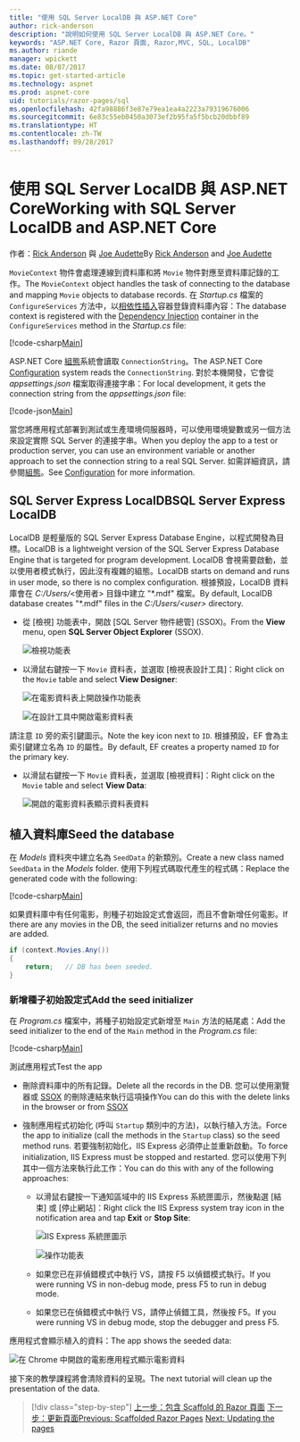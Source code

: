```yaml
---
title: "使用 SQL Server LocalDB 與 ASP.NET Core"
author: rick-anderson
description: "說明如何使用 SQL Server LocalDB 與 ASP.NET Core。"
keywords: "ASP.NET Core, Razor 頁面, Razor,MVC, SQL, LocalDB"
ms.author: riande
manager: wpickett
ms.date: 08/07/2017
ms.topic: get-started-article
ms.technology: aspnet
ms.prod: aspnet-core
uid: tutorials/razor-pages/sql
ms.openlocfilehash: 42fa98886f3e87e79ea1ea4a2223a79319676006
ms.sourcegitcommit: 6e83c55eb0450a3073ef2b95fa5f5bcb20dbbf89
ms.translationtype: HT
ms.contentlocale: zh-TW
ms.lasthandoff: 09/28/2017
---
```

# <a name="working-with-sql-server-localdb-and-aspnet-core"></a><span data-ttu-id="d64a6-104">使用 SQL Server LocalDB 與 ASP.NET Core</span><span class="sxs-lookup"><span data-stu-id="d64a6-104">Working with SQL Server LocalDB and ASP.NET Core</span></span>

<span data-ttu-id="d64a6-105">作者：[Rick Anderson](https://twitter.com/RickAndMSFT) 與 [Joe Audette](https://twitter.com/joeaudette)</span><span class="sxs-lookup"><span data-stu-id="d64a6-105">By [Rick Anderson](https://twitter.com/RickAndMSFT) and [Joe Audette](https://twitter.com/joeaudette)</span></span> 

<span data-ttu-id="d64a6-106">`MovieContext` 物件會處理連線到資料庫和將 `Movie` 物件對應至資料庫記錄的工作。</span><span class="sxs-lookup"><span data-stu-id="d64a6-106">The `MovieContext` object handles the task of connecting to the database and mapping `Movie` objects to database records.</span></span> <span data-ttu-id="d64a6-107">在 *Startup.cs* 檔案的 `ConfigureServices` 方法中，以[相依性插入](xref:fundamentals/dependency-injection)容器登錄資料庫內容：</span><span class="sxs-lookup"><span data-stu-id="d64a6-107">The database context is registered with the [Dependency Injection](xref:fundamentals/dependency-injection) container in the `ConfigureServices` method in the *Startup.cs* file:</span></span>

[!code-csharp[Main](razor-pages-start/sample/RazorPagesMovie/Startup.cs?name=snippet_ConfigureServices&highlight=6-7)]

<span data-ttu-id="d64a6-108">ASP.NET Core [組態](xref:fundamentals/configuration)系統會讀取 `ConnectionString`。</span><span class="sxs-lookup"><span data-stu-id="d64a6-108">The ASP.NET Core [Configuration](xref:fundamentals/configuration) system reads the `ConnectionString`.</span></span> <span data-ttu-id="d64a6-109">對於本機開發，它會從 *appsettings.json* 檔案取得連接字串：</span><span class="sxs-lookup"><span data-stu-id="d64a6-109">For local development, it gets the connection string from the *appsettings.json* file:</span></span>

[!code-json[Main](razor-pages-start/sample/RazorPagesMovie/appsettings.json?highlight=2&range=8-10)]

<span data-ttu-id="d64a6-110">當您將應用程式部署到測試或生產環境伺服器時，可以使用環境變數或另一個方法來設定實際 SQL Server 的連接字串。</span><span class="sxs-lookup"><span data-stu-id="d64a6-110">When you deploy the app to a test or production server, you can use an environment variable or another approach to set the connection string to a real SQL Server.</span></span> <span data-ttu-id="d64a6-111">如需詳細資訊，請參閱[組態](xref:fundamentals/configuration)。</span><span class="sxs-lookup"><span data-stu-id="d64a6-111">See [Configuration](xref:fundamentals/configuration) for more information.</span></span>

## <a name="sql-server-express-localdb"></a><span data-ttu-id="d64a6-112">SQL Server Express LocalDB</span><span class="sxs-lookup"><span data-stu-id="d64a6-112">SQL Server Express LocalDB</span></span>

<span data-ttu-id="d64a6-113">LocalDB 是輕量版的 SQL Server Express Database Engine，以程式開發為目標。</span><span class="sxs-lookup"><span data-stu-id="d64a6-113">LocalDB is a lightweight version of the SQL Server Express Database Engine that is targeted for program development.</span></span> <span data-ttu-id="d64a6-114">LocalDB 會視需要啟動，並以使用者模式執行，因此沒有複雜的組態。</span><span class="sxs-lookup"><span data-stu-id="d64a6-114">LocalDB starts on demand and runs in user mode, so there is no complex configuration.</span></span> <span data-ttu-id="d64a6-115">根據預設，LocalDB 資料庫會在 *C:/Users/*\<使用者\> 目錄中建立 "\*.mdf" 檔案。</span><span class="sxs-lookup"><span data-stu-id="d64a6-115">By default, LocalDB database creates "\*.mdf" files in the *C:/Users/\<user\>* directory.</span></span>

<a name="ssox"></a>
* <span data-ttu-id="d64a6-116">從 [檢視] 功能表中，開啟 [SQL Server 物件總管] \(SSOX)。</span><span class="sxs-lookup"><span data-stu-id="d64a6-116">From the **View** menu, open **SQL Server Object Explorer** (SSOX).</span></span>

  ![檢視功能表](sql/_static/ssox.png)

* <span data-ttu-id="d64a6-118">以滑鼠右鍵按一下 `Movie` 資料表，並選取 [檢視表設計工具]：</span><span class="sxs-lookup"><span data-stu-id="d64a6-118">Right click on the `Movie` table and select **View Designer**:</span></span>

  ![在電影資料表上開啟操作功能表](sql/_static/design.png)

  ![在設計工具中開啟電影資料表](sql/_static/dv.png)

<span data-ttu-id="d64a6-121">請注意 `ID` 旁的索引鍵圖示。</span><span class="sxs-lookup"><span data-stu-id="d64a6-121">Note the key icon next to `ID`.</span></span> <span data-ttu-id="d64a6-122">根據預設，EF 會為主索引鍵建立名為 `ID` 的屬性。</span><span class="sxs-lookup"><span data-stu-id="d64a6-122">By default, EF creates a property named `ID` for the primary key.</span></span>

* <span data-ttu-id="d64a6-123">以滑鼠右鍵按一下 `Movie` 資料表，並選取 [檢視資料]：</span><span class="sxs-lookup"><span data-stu-id="d64a6-123">Right click on the `Movie` table and select **View Data**:</span></span>

  ![開啟的電影資料表顯示資料表資料](sql/_static/vd22.png)

## <a name="seed-the-database"></a><span data-ttu-id="d64a6-125">植入資料庫</span><span class="sxs-lookup"><span data-stu-id="d64a6-125">Seed the database</span></span>

<span data-ttu-id="d64a6-126">在 *Models* 資料夾中建立名為 `SeedData` 的新類別。</span><span class="sxs-lookup"><span data-stu-id="d64a6-126">Create a new class named `SeedData` in the *Models* folder.</span></span> <span data-ttu-id="d64a6-127">使用下列程式碼取代產生的程式碼：</span><span class="sxs-lookup"><span data-stu-id="d64a6-127">Replace the generated code with the following:</span></span>

[!code-csharp[Main](razor-pages-start/sample/RazorPagesMovie/Models/SeedData.cs?name=snippet_1)]

<span data-ttu-id="d64a6-128">如果資料庫中有任何電影，則種子初始設定式會返回，而且不會新增任何電影。</span><span class="sxs-lookup"><span data-stu-id="d64a6-128">If there are any movies in the DB, the seed initializer returns and no movies are added.</span></span>

```csharp
if (context.Movies.Any())
{
    return;   // DB has been seeded.
}
```
<a name="si"></a>
### <a name="add-the-seed-initializer"></a><span data-ttu-id="d64a6-129">新增種子初始設定式</span><span class="sxs-lookup"><span data-stu-id="d64a6-129">Add the seed initializer</span></span>

<span data-ttu-id="d64a6-130">在 *Program.cs* 檔案中，將種子初始設定式新增至 `Main` 方法的結尾處：</span><span class="sxs-lookup"><span data-stu-id="d64a6-130">Add the seed initializer to the end of the `Main` method in the *Program.cs* file:</span></span>

[!code-csharp[Main](razor-pages-start/sample/RazorPagesMovie/Program.cs?highlight=6,17-32)]

<span data-ttu-id="d64a6-131">測試應用程式</span><span class="sxs-lookup"><span data-stu-id="d64a6-131">Test the app</span></span>

* <span data-ttu-id="d64a6-132">刪除資料庫中的所有記錄。</span><span class="sxs-lookup"><span data-stu-id="d64a6-132">Delete all the records in the DB.</span></span> <span data-ttu-id="d64a6-133">您可以使用瀏覽器或 [SSOX](xref:tutorials/razor-pages/new-field#ssox) 的刪除連結來執行這項操作</span><span class="sxs-lookup"><span data-stu-id="d64a6-133">You can do this with the delete links in the browser or from [SSOX](xref:tutorials/razor-pages/new-field#ssox)</span></span>
* <span data-ttu-id="d64a6-134">強制應用程式初始化 (呼叫 `Startup` 類別中的方法)，以執行植入方法。</span><span class="sxs-lookup"><span data-stu-id="d64a6-134">Force the app to initialize (call the methods in the `Startup` class) so the seed method runs.</span></span> <span data-ttu-id="d64a6-135">若要強制初始化，IIS Express 必須停止並重新啟動。</span><span class="sxs-lookup"><span data-stu-id="d64a6-135">To force initialization, IIS Express must be stopped and restarted.</span></span> <span data-ttu-id="d64a6-136">您可以使用下列其中一個方法來執行此工作：</span><span class="sxs-lookup"><span data-stu-id="d64a6-136">You can do this with any of the following approaches:</span></span>

  * <span data-ttu-id="d64a6-137">以滑鼠右鍵按一下通知區域中的 IIS Express 系統匣圖示，然後點選 [結束] 或 [停止網站]：</span><span class="sxs-lookup"><span data-stu-id="d64a6-137">Right click the IIS Express system tray icon in the notification area and tap **Exit** or **Stop Site**:</span></span>

    ![IIS Express 系統匣圖示](../first-mvc-app/working-with-sql/_static/iisExIcon.png)

    ![操作功能表](sql/_static/stopIIS.png)

   * <span data-ttu-id="d64a6-140">如果您已在非偵錯模式中執行 VS，請按 F5 以偵錯模式執行。</span><span class="sxs-lookup"><span data-stu-id="d64a6-140">If you were running VS in non-debug mode, press F5 to run in debug mode.</span></span>
   * <span data-ttu-id="d64a6-141">如果您已在偵錯模式中執行 VS，請停止偵錯工具，然後按 F5。</span><span class="sxs-lookup"><span data-stu-id="d64a6-141">If you were running VS in debug mode, stop the debugger and press F5.</span></span>
   
<span data-ttu-id="d64a6-142">應用程式會顯示植入的資料：</span><span class="sxs-lookup"><span data-stu-id="d64a6-142">The app shows the seeded data:</span></span>

![在 Chrome 中開啟的電影應用程式顯示電影資料](sql/_static/m55.png)

<span data-ttu-id="d64a6-144">接下來的教學課程將會清除資料的呈現。</span><span class="sxs-lookup"><span data-stu-id="d64a6-144">The next tutorial will clean up the presentation of the data.</span></span>

>[!div class="step-by-step"]
<span data-ttu-id="d64a6-145">[上一步：包含 Scaffold 的 Razor 頁面](xref:tutorials/razor-pages/page)
[下一步：更新頁面](xref:tutorials/razor-pages/da1)</span><span class="sxs-lookup"><span data-stu-id="d64a6-145">[Previous: Scaffolded Razor Pages](xref:tutorials/razor-pages/page)
[Next: Updating the pages](xref:tutorials/razor-pages/da1)</span></span>
